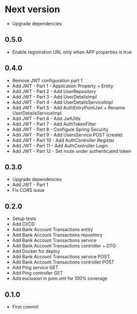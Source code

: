 # Next version
+ Upgrade dependencies

## 0.5.0
+ Enable registration URL only when APP properties is true

## 0.4.0
+ Remove JWT configuration part 1
+ Add JWT - Part 1 - Application Property + Entity
+ Add JWT - Part 2 - Add UserRepository
+ Add JWT - Part 3 - Add UserDetailsImpl
+ Add JWT - Part 4 - Add UserDetailsServiceImpl
+ Add JWT - Part 5 - Add AuthEntryPointJwt + Rename UserDetailsServiceImpl
+ Add JWT - Part 6 - Add JwtUtils
+ Add JWT - Part 7 - Add AuthTokenFilter
+ Add JWT - Part 8 - Configure Spring Security
+ Add JWT - Part 9 - Add UsersService POST (create)
+ Add JWT - Part 10 - Add AuthController Register
+ Add JWT - Part 11 - Add AuthController Login
+ Add JWT - Part 12 - Set route under authenticated token


## 0.3.0
+ Upgrade dependencies
+ Add JWT - Part 1
+ Fix CORS issue

## 0.2.0
+ Setup tests
+ Add CI/CD
+ Add Bank Account Transactions entity
+ Add Bank Account Transactions repository
+ Add Bank Account Transactions service
+ Add Bank Account Transactions controller + DTO
+ Add Docker for deploy
+ Add Bank Account Transactions service POST
+ Add Bank Account Transactions controller POST
+ Add Ping service GET
+ Add Ping controller GET
+ Add exclusion in pom.xml for 100% coverage

## 0.1.0
+ First commit